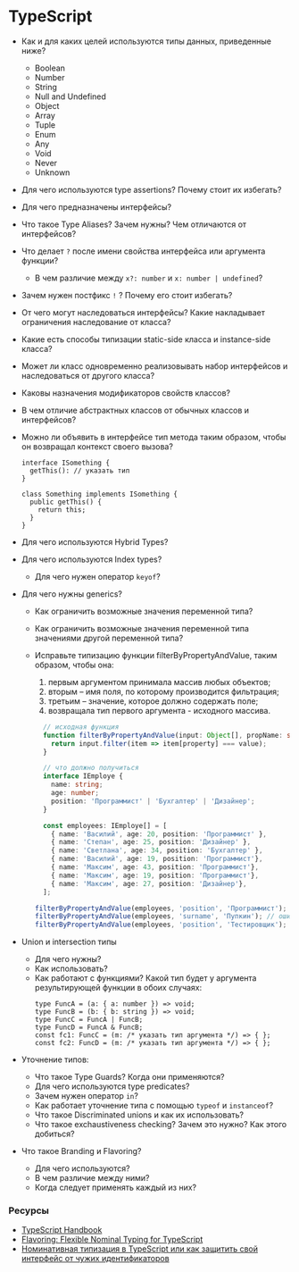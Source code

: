 # TypeScript

* Как и для каких целей используются типы данных, приведенные ниже?
  * Boolean
  * Number
  * String
  * Null and Undefined
  * Object
  * Array
  * Tuple
  * Enum
  * Any
  * Void
  * Never
  * Unknown
* Для чего используются type assertions? Почему стоит их избегать?
* Для чего предназначены интерфейсы?
* Что такое Type Aliases? Зачем нужны? Чем отличаются от интерфейсов?
* Что делает `?` после имени свойства интерфейса или аргумента функции?
  *  В чем различие между `x?: number` и `x: number | undefined`?
* Зачем нужен постфикс `!` ? Почему его стоит избегать?
* От чего могут наследоваться интерфейсы? Какие накладывает ограничения наследование от класса?
* Какие есть способы типизации static-side класса и instance-side класса?
* Может ли класс одновременно реализовывать набор интерфейсов и наследоваться от другого класса?
* Каковы назначения модификаторов свойств классов?
* В чем отличие абстрактных классов от обычных классов и интерфейсов?
* Можно ли объявить в интерфейсе тип метода таким образом, чтобы он возвращал контекст своего вызова?
  ```
  interface ISomething {
    getThis(): // указать тип
  }

  class Something implements ISomething {
    public getThis() {
      return this;
    }
  }
  ```
* Для чего используются Hybrid Types?
* Для чего используются Index types?
  * Для чего нужен оператор `keyof`?
* Для чего нужны generics?
  * Как ограничить возможные значения переменной типа?
  * Как ограничить возможные значения переменной типа значениями другой переменной типа?
  * Исправьте типизацию функции filterByPropertyAndValue, таким образом, чтобы она:
      1. первым аргументом принимала массив любых объектов;
      1. вторым – имя поля, по которому производится фильтрация;
      1. третьим – значение, которое должно содержать поле;
      1. возвращала тип первого аргумента - исходного массива.

    ```typescript
      // исходная функция
      function filterByPropertyAndValue(input: Object[], propName: string, propValue: any): Object[] {
        return input.filter(item => item[property] === value);
      }
    ```

    ```typescript
      // что должно получиться
      interface IEmploye {
        name: string;
        age: number;
        position: 'Программист' | 'Бухгалтер' | 'Дизайнер';
      }

      const employees: IEmploye[] = [
        { name: 'Василий', age: 20, position: 'Программист' },
        { name: 'Степан', age: 25, position: 'Дизайнер' },
        { name: 'Светлана', age: 34, position: 'Бухгалтер' },
        { name: 'Василий', age: 19, position: 'Программист'},
        { name: 'Максим', age: 43, position: 'Программист'},
        { name: 'Максим', age: 19, position: 'Программист'},
        { name: 'Максим', age: 27, position: 'Дизайнер'},
      ];

    filterByPropertyAndValue(employees, 'position', 'Программист'); // вернёт IEmploye[]
    filterByPropertyAndValue(employees, 'surname', 'Пупкин'); // ошибка, тип IEmploye не содержит поле 'surname'
    filterByPropertyAndValue(employees, 'position', 'Тестировщик'); // ошибка, поле 'position' не может содержать значение 'Тестировщик',
    ```

* Union и intersection типы
  * Для чего нужны?
  * Как использовать?
  * Как работают с функциями? Какой тип будет у аргумента результирующей функции в обоих случаях:
    ```
    type FuncA = (a: { a: number }) => void;
    type FuncB = (b: { b: string }) => void;
    type FuncC = FuncA | FuncB;
    type FuncD = FuncA & FuncB;
    const fc1: FuncC = (m: /* указать тип аргумента */) => { };
    const fc2: FuncD = (m: /* указать тип аргумента */) => { };
    ```

* Уточнение типов:
  * Что такое Type Guards? Когда они применяются?
  * Для чего используются type predicates?
  * Зачем нужен оператор `in`?
  * Как работает уточнение типа с помощью `typeof` и `instanceof`?
  * Что такое Discriminated unions и как их использовать?
  * Что такое exchaustiveness checking? Зачем это нужно? Как этого добиться?
* Что такое Branding и Flavoring?
  * Для чего используются?
  * В чем различие между ними?
  * Когда следует применять каждый из них?

### Ресурсы
* [TypeScript Handbook](https://www.typescriptlang.org/docs/handbook/basic-types.html)
* [Flavoring: Flexible Nominal Typing for TypeScript](https://spin.atomicobject.com/2018/01/15/typescript-flexible-nominal-typing/)
* [Номинативная типизация в TypeScript или как защитить свой интерфейс от чужих идентификаторов](https://habr.com/ru/post/446768/)
